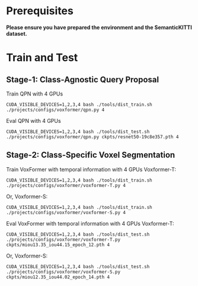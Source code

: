 # Prerequisites

**Please ensure you have prepared the environment and the SemanticKITTI dataset.**

# Train and Test

## Stage-1: Class-Agnostic Query Proposal
Train QPN with 4 GPUs 
```
CUDA_VISIBLE_DEVICES=1,2,3,4 bash ./tools/dist_train.sh ./projects/configs/voxformer/qpn.py 4
```

Eval QPN with 4 GPUs
```
CUDA_VISIBLE_DEVICES=1,2,3,4 bash ./tools/dist_test.sh ./projects/configs/voxformer/qpn.py ckpts/resnet50-19c8e357.pth 4
```
## Stage-2: Class-Specific Voxel Segmentation
Train VoxFormer with temporal information with 4 GPUs 
Voxformer-T:
```
CUDA_VISIBLE_DEVICES=1,2,3,4 bash ./tools/dist_train.sh ./projects/configs/voxformer/voxformer-T.py 4
```
Or, Voxformer-S: 
```
CUDA_VISIBLE_DEVICES=1,2,3,4 bash ./tools/dist_train.sh ./projects/configs/voxformer/voxformer-S.py 4
```


Eval VoxFormer with temporal information with 4 GPUs
Voxformer-T:
```
CUDA_VISIBLE_DEVICES=1,2,3,4 bash ./tools/dist_test.sh ./projects/configs/voxformer/voxformer-T.py ckpts/miou13.35_iou44.15_epoch_12.pth 4
```
Or, Voxformer-S: 
```
CUDA_VISIBLE_DEVICES=1,2,3,4 bash ./tools/dist_test.sh ./projects/configs/voxformer/voxformer-S.py ckpts/miou12.35_iou44.02_epoch_14.pth 4
```
